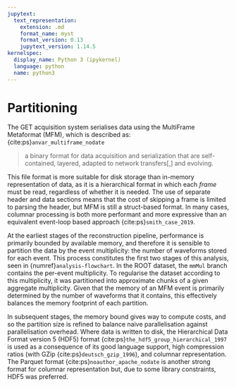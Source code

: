 ```yaml
---
jupytext:
  text_representation:
    extension: .md
    format_name: myst
    format_version: 0.13
    jupytext_version: 1.14.5
kernelspec:
  display_name: Python 3 (ipykernel)
  language: python
  name: python3
---
```


# Partitioning
The GET acquisition system serialises data using the MultiFrame Metaformat (MFM), which is described as: {cite:ps}`anvar_multiframe_nodate`
> a binary format for data acquisition and serialization that are self-contained, layered, adapted to network transfers[,] and evolving. 

This file format is more suitable for disk storage than in-memory representation of data, as it is a hierarchical format in which each _frame_ must be read, regardless of whether it is needed. The use of separate header and data sections means that the cost of skipping a frame is limited to parsing the header, but MFM is still a struct-based format. In many cases, columnar processing is both more performant and more expressive than an equivalent event-loop based approach {cite:ps}`smith_case_2019`. 

At the earliest stages of the reconstruction pipeline, performance is primarily bounded by available memory, and therefore it is sensible to partition the data by the event multiplicity: the number of waveforms stored for each event. This process constitutes the first two stages of this analysis, seen in {numref}`analysis-flowchart`. In the ROOT dataset, the `mmMul` branch contains the per-event multiplicity. To regularise the dataset according to this multiplicity, it was partitioned into approximate chunks of a given aggregate multiplicity. Given that the memory of an MFM event is primarily determined by the number of waveforms that it contains, this effectively balances the memory footprint of each partition.

In subsequent stages, the memory bound gives way to compute costs, and so the partition size is refined to balance naive parallelisation against parallelisation overhead. Where data is written to disk, the Hierarchical Data Format version 5 (HDF5) format {cite:ps}`the_hdf5_group_hierarchical_1997` is used as a consequence of its good language support, high compression ratios (with GZip {cite:ps}`deutsch_gzip_1996`), and columnar representation. The Parquet format {cite:ps}`noauthor_apache_nodate` is another strong format for columnar representation but, due to some library constraints, HDF5 was preferred.
